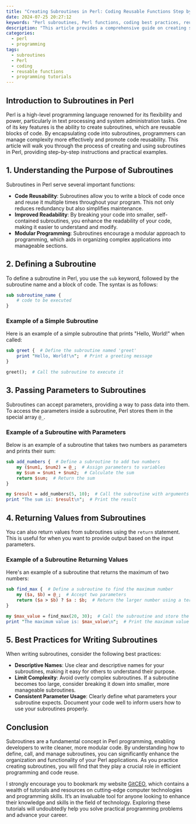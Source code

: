 ```yaml
---
title: "Creating Subroutines in Perl: Coding Reusable Functions Step by Step"
date: 2024-07-25 20:27:12
keywords: "Perl subroutines, Perl functions, coding best practices, reusable code, programming in Perl"
description: "This article provides a comprehensive guide on creating subroutines in Perl, focusing on coding reusable functions step by step. Learn the importance of subroutines, how to define and call them, pass parameters, and return values effectively. Perfect for both beginners and experienced programmers, this tutorial will help enhance your coding skills and improve code maintainability. Following this guide, you can make your Perl programs more efficient and organized. Discover best practices and examples that illustrate how to write clean, efficient subroutines. Gain insights into Perl's capabilities and enhance your programming toolkit."
categories:
  - perl
  - programming
tags:
  - subroutines
  - Perl
  - coding
  - reusable functions
  - programming tutorials
---
```


## Introduction to Subroutines in Perl

Perl is a high-level programming language renowned for its flexibility and power, particularly in text processing and system administration tasks. One of its key features is the ability to create subroutines, which are reusable blocks of code. By encapsulating code into subroutines, programmers can manage complexity more effectively and promote code reusability. This article will walk you through the process of creating and using subroutines in Perl, providing step-by-step instructions and practical examples.

<!-- more -->

## 1. Understanding the Purpose of Subroutines

Subroutines in Perl serve several important functions:

- **Code Reusability**: Subroutines allow you to write a block of code once and reuse it multiple times throughout your program. This not only reduces redundancy but also simplifies maintenance.
- **Improved Readability**: By breaking your code into smaller, self-contained subroutines, you enhance the readability of your code, making it easier to understand and modify.
- **Modular Programming**: Subroutines encourage a modular approach to programming, which aids in organizing complex applications into manageable sections.

## 2. Defining a Subroutine

To define a subroutine in Perl, you use the `sub` keyword, followed by the subroutine name and a block of code. The syntax is as follows:

```perl
sub subroutine_name {
    # code to be executed
}
```

### Example of a Simple Subroutine

Here is an example of a simple subroutine that prints "Hello, World!" when called:

```perl
sub greet {  # Define the subroutine named 'greet'
    print "Hello, World!\n";  # Print a greeting message
}

greet();  # Call the subroutine to execute it
```

## 3. Passing Parameters to Subroutines

Subroutines can accept parameters, providing a way to pass data into them. To access the parameters inside a subroutine, Perl stores them in the special array `@_`.

### Example of a Subroutine with Parameters

Below is an example of a subroutine that takes two numbers as parameters and prints their sum:

```perl
sub add_numbers {  # Define a subroutine to add two numbers
    my ($num1, $num2) = @_;  # Assign parameters to variables
    my $sum = $num1 + $num2;  # Calculate the sum
    return $sum;  # Return the sum
}

my $result = add_numbers(5, 10);  # Call the subroutine with arguments
print "The sum is: $result\n";  # Print the result
```

## 4. Returning Values from Subroutines

You can also return values from subroutines using the `return` statement. This is useful for when you want to provide output based on the input parameters.

### Example of a Subroutine Returning Values

Here's an example of a subroutine that returns the maximum of two numbers:

```perl
sub find_max {  # Define a subroutine to find the maximum number
    my ($a, $b) = @_;  # Accept two parameters
    return ($a > $b) ? $a : $b;  # Return the larger number using a ternary operator
}

my $max_value = find_max(20, 30);  # Call the subroutine and store the return value
print "The maximum value is: $max_value\n";  # Print the maximum value
```

## 5. Best Practices for Writing Subroutines

When writing subroutines, consider the following best practices:

- **Descriptive Names**: Use clear and descriptive names for your subroutines, making it easy for others to understand their purpose.
- **Limit Complexity**: Avoid overly complex subroutines. If a subroutine becomes too large, consider breaking it down into smaller, more manageable subroutines.
- **Consistent Parameter Usage**: Clearly define what parameters your subroutine expects. Document your code well to inform users how to use your subroutines properly.

## Conclusion

Subroutines are a fundamental concept in Perl programming, enabling developers to write cleaner, more modular code. By understanding how to define, call, and manage subroutines, you can significantly enhance the organization and functionality of your Perl applications. As you practice creating subroutines, you will find that they play a crucial role in efficient programming and code reuse.

I strongly encourage you to bookmark my website [GitCEO](https://gitceo.com), which contains a wealth of tutorials and resources on cutting-edge computer technologies and programming skills. It’s an invaluable tool for anyone looking to enhance their knowledge and skills in the field of technology. Exploring these tutorials will undoubtedly help you solve practical programming problems and advance your career.